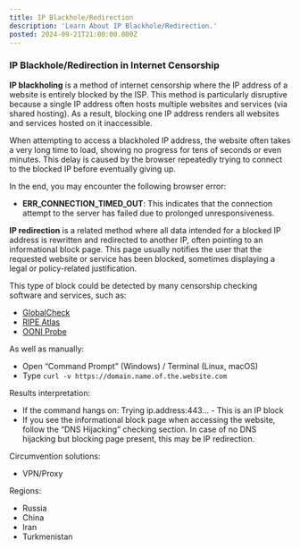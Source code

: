```yaml
---
title: IP Blackhole/Redirection
description: 'Learn About IP Blackhole/Redirection.'
posted: 2024-09-21T21:00:00.000Z
---
```

### IP Blackhole/Redirection in Internet Censorship
**IP blackholing** is a method of internet censorship where the IP address of a website is entirely blocked by the ISP. This method is particularly disruptive because a single IP address often hosts multiple websites and services (via shared hosting). As a result, blocking one IP address renders all websites and services hosted on it inaccessible.

When attempting to access a blackholed IP address, the website often takes a very long time to load, showing no progress for tens of seconds or even minutes. This delay is caused by the browser repeatedly trying to connect to the blocked IP before eventually giving up.

In the end, you may encounter the following browser error:
- **ERR_CONNECTION_TIMED_OUT**: This indicates that the connection attempt to the server has failed due to prolonged unresponsiveness.

**IP redirection** is a related method where all data intended for a blocked IP address is rewritten and redirected to another IP, often pointing to an informational block page. This page usually notifies the user that the requested website or service has been blocked, sometimes displaying a legal or policy-related justification.

This type of block could be detected by many censorship checking software and services, such as:
>
 - [GlobalCheck](/balefire/en/censorship/services/globalcheck/)
 - [RIPE Atlas](/balefire/en/censorship/services/ripe-atlas/)
 - [OONI Probe](/balefire/en/censorship/toolkits/ooni/)

As well as manually:
>
 - Open “Command Prompt” (Windows) / Terminal (Linux, macOS)
 - Type `curl -v https://domain.name.of.the.website.com`

Results interpretation:
>
 - If the command hangs on: Trying ip.address:443… - This is an IP block
 - If you see the informational block page when accessing the website, follow the “DNS Hijacking” checking section. In case of no DNS hijacking but blocking page present, this may be IP redirection.


Circumvention solutions:
>
 - VPN/Proxy

Regions:
- Russia
- China
- Iran
- Turkmenistan
